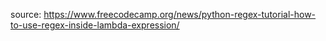 source: https://www.freecodecamp.org/news/python-regex-tutorial-how-to-use-regex-inside-lambda-expression/

